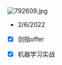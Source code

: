 ![792609.jpg](https://i.loli.net/2021/03/20/ZaONdTPxWmL7ASo.jpg)

  
- 2/6/2022
 
- [X] 剑指offer
- [X] 机器学习实战

 
 
 
